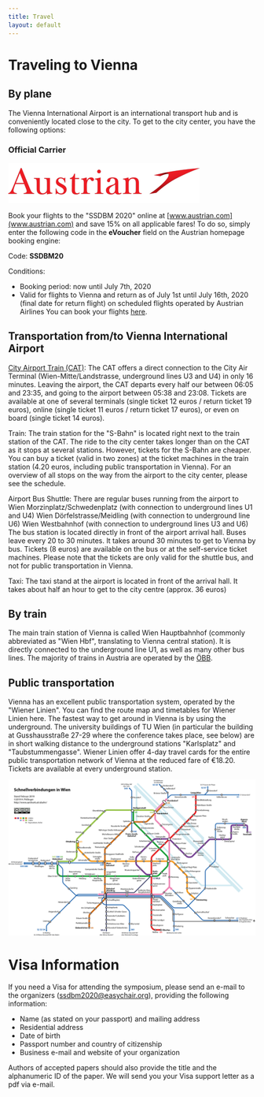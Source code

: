 ```yaml
---
title: Travel
layout: default
---
```



# Traveling to Vienna

## By plane

The Vienna International Airport is an international transport hub and is conveniently located close to the city. To get to the city center, you have the following options:

### Official Carrier

[![Austrian](/assets/images/austrian.png)](https://book.austrian.com/app/fb.fly?action=preload&evoucher=sstd19&journey=2&mode=date&l=EN)

Book your flights to the "SSDBM 2020" online at [www.austrian.com](www.austrian.com) and save 15% on all applicable fares! 
To do so, simply enter the following code in the **eVoucher** field on the Austrian homepage booking engine:

Code: **SSDBM20**

Conditions:
- Booking period: now until July 7th, 2020
- Valid for flights to Vienna and return as of July 1st until July 16th, 2020 (final date for return flight) on scheduled flights operated by 
Austrian Airlines
You can book your flights [here](https://book.austrian.com/app/fb.fly?action=preload&evoucher=sstd19&journey=2&mode=date&l=EN).

## Transportation from/to Vienna International Airport

[City Airport Train (CAT)](https://www.cityairporttrain.com/en/home): The CAT offers a direct connection to the City Air Terminal (Wien-Mitte/Landstrasse, underground lines U3 and U4) in only 16 minutes. Leaving the airport, the CAT departs every half our between 06:05 and 23:35, and going to the airport between 05:38 and 23:08. Tickets are available at one of several terminals (single ticket 12 euros / return ticket 19 euros), online (single ticket 11 euros / return ticket 17 euros), or even on board (single ticket 14 euros).

Train: The train station for the "S-Bahn" is located right next to the train station of the CAT. The ride to the city center takes longer than on the CAT as it stops at several stations. However, tickets for the S-Bahn are cheaper. You can buy a ticket (valid in two zones) at the ticket machines in the train station (4.20 euros, including public transportation in Vienna). For an overview of all stops on the way from the airport to the city center, please see the schedule.

Airport Bus Shuttle: There are regular buses running from the airport to Wien Morzinplatz/Schwedenplatz (with connection to underground lines U1 and U4) Wien Dörfelstrasse/Meidling (with connection to underground line U6) Wien Westbahnhof (with connection to underground lines U3 and U6) The bus station is located directly in front of the airport arrival hall. Buses leave every 20 to 30 minutes. It takes around 30 minutes to get to Vienna by bus. Tickets (8 euros) are available on the bus or at the self-service ticket machines. Please note that the tickets are only valid for the shuttle bus, and not for public transportation in Vienna.

Taxi: The taxi stand at the airport is located in front of the arrival hall. It takes about half an hour to get to the city centre (approx. 36 euros)

## By train

The main train station of Vienna is called Wien Hauptbahnhof (commonly abbreviated as "Wien Hbf", translating to Vienna central station). It is directly connected to the underground line U1, as well as many other bus lines. The majority of trains in Austria are operated by the [ÖBB](https://www.oebb.at/en/).


## Public transportation

Vienna has an excellent public transportation system, operated by the "Wiener Linien". You can find the route map and timetables for Wiener Linien here. The fastest way to get around in Vienna is by using the underground. The university buildings of TU Wien (in particular the building at Gusshausstraße 27-29 where the conference takes place, see below) are in short walking distance to the underground stations "Karlsplatz" and "Taubstummengasse". Wiener Linien offer 4-day travel cards for the entire public transportation network of Vienna at the reduced fare of €18.20. Tickets are available at every underground station.

![vienna-subway](/assets/images/largemap-s-wien-h.png)

# Visa Information

If you need a Visa for attending the symposium, please send an e-mail to the organizers (ssdbm2020@easychair.org), providing the following information:

- Name (as stated on your passport) and mailing address
- Residential address
- Date of birth
- Passport number and country of citizenship
- Business e-mail and website of your organization

Authors of accepted papers should also provide the title and the alphanumeric ID of the paper. We will send you your Visa support letter as a pdf via e-mail.
